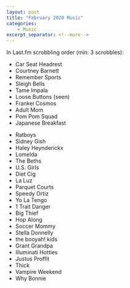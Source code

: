 ```yaml
---
layout: post
title: "February 2020 Music"
categories:
    - Music
excerpt_separator: <!--more-->
---
```

In Last.fm scrobbling order (min: 3 scrobbles):

- Car Seat Headrest
- Courtney Barnett
- Remember Sports
- Sleigh Bells
- Tame Impala
- Loose Buttons (seen)
- Frankei Cosmos
- Adult Mom
- Pom Pom Squad
- Japanese Breakfast
<!--more-->
- Ratboys
- Sidney Gish
- Haley Heynderickx
- Lomelda
- The Beths
- U.S. Girls
- Diet Cig
- La Luz
- Parquet Courts
- Speedy Ortiz
- Yo La Tengo
- 1 Trait Danger
- Big Thief
- Hop Along
- Soccer Mommy
- Stella Donnelly
- the booyah! kids
- Grant Grandpa
- Illuminati Hotties
- Justus Proffit
- Thick
- Vampire Weekend
- Why Bonnie